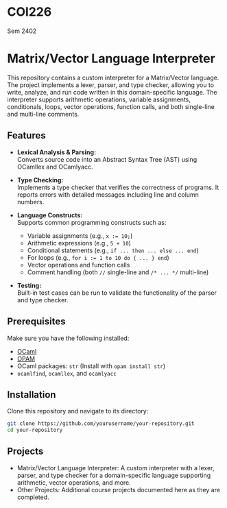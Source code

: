 # COl226
 Sem 2402
# Matrix/Vector Language Interpreter

This repository contains a custom interpreter for a Matrix/Vector language. The project implements a lexer, parser, and type checker, allowing you to write, analyze, and run code written in this domain-specific language. The interpreter supports arithmetic operations, variable assignments, conditionals, loops, vector operations, function calls, and both single-line and multi-line comments.

## Features

- **Lexical Analysis & Parsing:**  
  Converts source code into an Abstract Syntax Tree (AST) using OCamllex and OCamlyacc.

- **Type Checking:**  
  Implements a type checker that verifies the correctness of programs. It reports errors with detailed messages including line and column numbers.

- **Language Constructs:**  
  Supports common programming constructs such as:
  - Variable assignments (e.g., `x := 10;`)
  - Arithmetic expressions (e.g., `5 + 10`)
  - Conditional statements (e.g., `if ... then ... else ... end`)
  - For loops (e.g., `for i := 1 to 10 do { ... } end`)
  - Vector operations and function calls
  - Comment handling (both `//` single-line and `/* ... */` multi-line)

- **Testing:**  
  Built-in test cases can be run to validate the functionality of the parser and type checker.

## Prerequisites

Make sure you have the following installed:

- [OCaml](https://ocaml.org)
- [OPAM](https://opam.ocaml.org)
- OCaml packages: `str` (Install with `opam install str`)
- `ocamlfind`, `ocamllex`, and `ocamlyacc`

## Installation

Clone this repository and navigate to its directory:

```bash
git clone https://github.com/yourusername/your-repository.git
cd your-repository
```

## Projects

- Matrix/Vector Language Interpreter: A custom interpreter with a lexer, parser, and type checker for a domain-specific language supporting arithmetic, vector operations, and more.
- Other Projects: Additional course projects documented here as they are completed.
